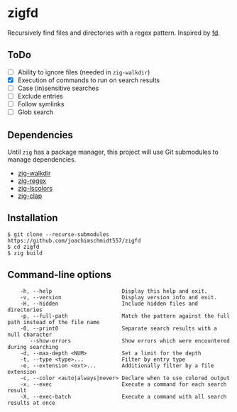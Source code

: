 # zigfd

Recursively find files and directories with a regex pattern. Inspired
by [fd](https://github.com/sharkdp/fd).

## ToDo

- [ ] Ability to ignore files (needed in `zig-walkdir`)
- [x] Execution of commands to run on search results
- [ ] Case (in)sensitive searches
- [ ] Exclude entries
- [ ] Follow symlinks
- [ ] Glob search

## Dependencies

Until `zig` has a package manager, this project will use Git
submodules to manage dependencies.

- [zig-walkdir](https://github.com/joachimschmidt557/zig-walkdir)
- [zig-regex](https://github.com/tiehuis/zig-regex)
- [zig-lscolors](https://github.com/ziglibs/lscolors)
- [zig-clap](https://github.com/Hejsil/zig-clap)

## Installation

```shell
$ git clone --recurse-submodules https://github.com/joachimschmidt557/zigfd
$ cd zigfd
$ zig build
```

## Command-line options

```
	-h, --help                     	Display this help and exit.
	-v, --version                  	Display version info and exit.
	-H, --hidden                   	Include hidden files and directories
	-p, --full-path                	Match the pattern against the full path instead of the file name
	-0, --print0                   	Separate search results with a null character
	   --show-errors              	Show errors which were encountered during searching
	-d, --max-depth <NUM>          	Set a limit for the depth
	-t, --type <type>...           	Filter by entry type
	-e, --extension <ext>...       	Additionally filter by a file extension
	-c, --color <auto|always|never>	Declare when to use colored output
	-x, --exec                     	Execute a command for each search result
	-X, --exec-batch               	Execute a command with all search results at once
```
